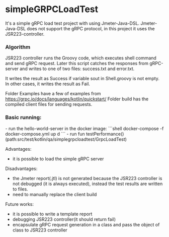 # simpleGRPCLoadTest

It's a simple gRPC load test project with using Jmeter-Java-DSL.
Jmeter-Java-DSL does not support the gRPC protocol, in this project it uses the JSR223-controller.

<h3>Algorithm</h3>

JSR223 controller runs the Groovy code, which executes shell command and send gRPC request.
Later this script catches the responses from gRPC-server and writes to one of two files: success.txt and error.txt.

It writes the result as Success if variable sout in Shell.groovy is not empty. In other cases, it writes the result as Fail.

Folder Examples have a few of examples from https://grpc.io/docs/languages/kotlin/quickstart/
Folder build has the compiled client files for sending requests.


<h3>Basic running:</h3>
- run the hello-world-server in the docker image:
```shell
docker-compose -f docker-compose.yml up d
```
- run fun testPerformance() (path:src/test/kotlin/qa/simplegrpcloadtest/GrpcLoadTest)

Advantages:
- it is possible to load the simple gRPC server

Disadvantages:
- the Jmeter report(.jtl) is not generated because the JSR223 controller is not debugged (it is always executed), instead the test results are written to files.
- need to manually replace the client build

Future works:
- it is possible to write a template report
- debugging JSR223 controller(it should return fail)
- encapsulate gRPC request generation in a class and pass the object of class to JSR223 controller
